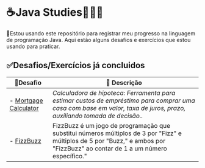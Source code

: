 # ☕Java Studies👩🏻‍💻


 🌟Estou usando este repositório para registrar meu progresso na linguagem de programação Java. Aqui estão alguns desafios e exercícios que estou usando para praticar.




## ✅Desafios/Exercícios já concluidos

| 📍Desafio           | 📝 Descrição                                 | 
|--------------------|-------------------------------------------|
|- [Mortgage Calculator](https://github.com/keniareis/Java-Studies/blob/main/Mortgage_Calculator.java)|*Calculadora de hipoteca: Ferramenta para estimar custos de empréstimo para comprar uma casa com base em valor, taxa de juros, prazo, auxiliando tomada de decisão..*|
|- [FizzBuzz](https://github.com/keniareis/Java-Studies/blob/main/SimpleFizzBuzz.java)|FizzBuzz é um jogo de programação que substitui números múltiplos de 3 por "Fizz" e múltiplos de 5 por "Buzz," e ambos por "FizzBuzz" ao contar de 1 a um número específico."|




